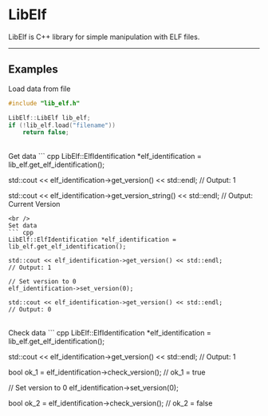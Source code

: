 LibElf
===================


LibElf is C++ library for simple manipulation with ELF files.

----------


Examples
-------------

Load data from file
``` cpp
#include "lib_elf.h"

LibElf::LibElf lib_elf;
if (!lib_elf.load("filename"))
    return false;
```
<br />
Get data
``` cpp
LibElf::ElfIdentification *elf_identification = lib_elf.get_elf_identification();

std::cout << elf_identification->get_version() << std::endl;
// Output: 1

std::cout << elf_identification->get_version_string() << std::endl;
// Output: Current Version
```
<br />
Set data
``` cpp
LibElf::ElfIdentification *elf_identification = lib_elf.get_elf_identification();

std::cout << elf_identification->get_version() << std::endl;
// Output: 1

// Set version to 0
elf_identification->set_version(0);

std::cout << elf_identification->get_version() << std::endl;
// Output: 0
```
<br />
Check data
``` cpp
LibElf::ElfIdentification *elf_identification = lib_elf.get_elf_identification();

std::cout << elf_identification->get_version() << std::endl;
// Output: 1

bool ok_1 = elf_identification->check_version();
// ok_1 = true

// Set version to 0
elf_identification->set_version(0);

bool ok_2 = elf_identification->check_version();
// ok_2 = false
```
